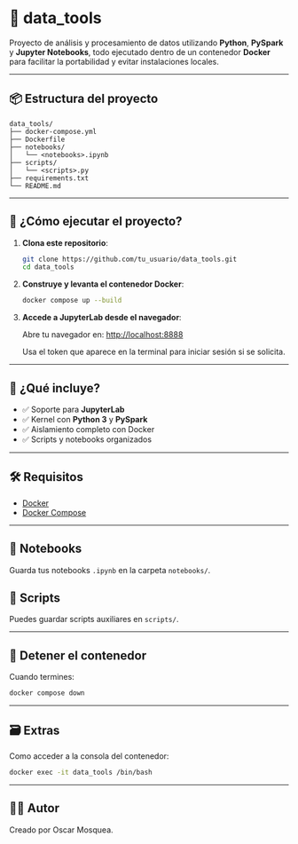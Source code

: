 # 🧰 data_tools

Proyecto de análisis y procesamiento de datos utilizando **Python**, **PySpark** y **Jupyter Notebooks**, todo ejecutado dentro de un contenedor **Docker** para facilitar la portabilidad y evitar instalaciones locales.

---

## 📦 Estructura del proyecto

```
data_tools/
├── docker-compose.yml
├── Dockerfile
├── notebooks/
│   └── <notebooks>.ipynb
├── scripts/
│   └── <scripts>.py
├── requirements.txt
└── README.md
```

---

## 🚀 ¿Cómo ejecutar el proyecto?

1. **Clona este repositorio**:

   ```bash
   git clone https://github.com/tu_usuario/data_tools.git
   cd data_tools
   ```

2. **Construye y levanta el contenedor Docker**:

   ```bash
   docker compose up --build
   ```

3. **Accede a JupyterLab desde el navegador**:

   Abre tu navegador en: [http://localhost:8888](http://localhost:8888)

   Usa el token que aparece en la terminal para iniciar sesión si se solicita.

---

## 📔 ¿Qué incluye?

- ✅ Soporte para **JupyterLab**
- ✅ Kernel con **Python 3** y **PySpark**
- ✅ Aislamiento completo con Docker
- ✅ Scripts y notebooks organizados

---

## 🛠 Requisitos

- [Docker](https://www.docker.com/)
- [Docker Compose](https://docs.docker.com/compose/)

---

## 📁 Notebooks

Guarda tus notebooks `.ipynb` en la carpeta `notebooks/`.

## 📜 Scripts

Puedes guardar scripts auxiliares en `scripts/`.

---

## 🧼 Detener el contenedor

Cuando termines:

```bash
docker compose down
```

---

## 🗃️ Extras

Como acceder a la consola del contenedor:

```bash
docker exec -it data_tools /bin/bash
```

---

## 🧑‍💻 Autor

Creado por Oscar Mosquea.  

